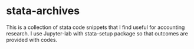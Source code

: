 # stata-archives

This is a collection of stata code snippets that I find useful for accounting research.
I use Jupyter-lab with stata-setup package so that outcomes are provided with codes.
